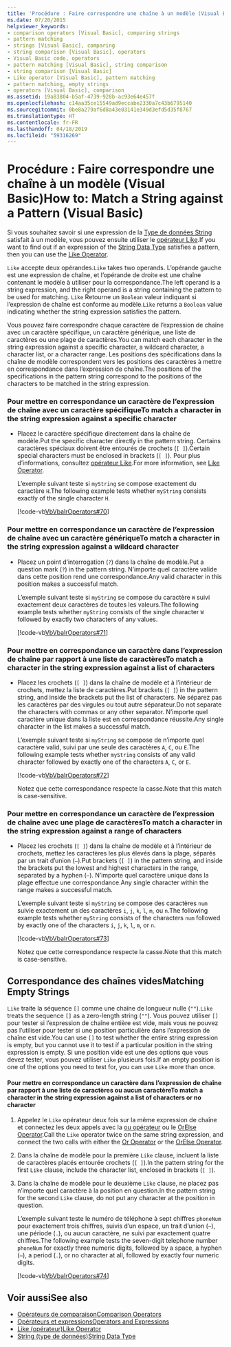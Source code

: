 ```yaml
---
title: 'Procédure : Faire correspondre une chaîne à un modèle (Visual Basic)'
ms.date: 07/20/2015
helpviewer_keywords:
- comparison operators [Visual Basic], comparing strings
- pattern matching
- strings [Visual Basic], comparing
- string comparison [Visual Basic], operators
- Visual Basic code, operators
- pattern matching [Visual Basic], string comparison
- string comparison [Visual Basic]
- Like operator [Visual Basic], pattern matching
- pattern matching, empty strings
- operators [Visual Basic], comparison
ms.assetid: 19a83804-b5af-4739-928b-ac93e64e457f
ms.openlocfilehash: c14aa35ce15549ad9eccabe2330a7c43b6795140
ms.sourcegitcommit: 0be8a279af6d8a43e03141e349d3efd5d35f8767
ms.translationtype: HT
ms.contentlocale: fr-FR
ms.lasthandoff: 04/18/2019
ms.locfileid: "59316269"
---
```

# <a name="how-to-match-a-string-against-a-pattern-visual-basic"></a><span data-ttu-id="38c0c-102">Procédure : Faire correspondre une chaîne à un modèle (Visual Basic)</span><span class="sxs-lookup"><span data-stu-id="38c0c-102">How to: Match a String against a Pattern (Visual Basic)</span></span>
<span data-ttu-id="38c0c-103">Si vous souhaitez savoir si une expression de la [Type de données String](../../../../visual-basic/language-reference/data-types/string-data-type.md) satisfait à un modèle, vous pouvez ensuite utiliser le [opérateur Like](../../../../visual-basic/language-reference/operators/like-operator.md).</span><span class="sxs-lookup"><span data-stu-id="38c0c-103">If you want to find out if an expression of the [String Data Type](../../../../visual-basic/language-reference/data-types/string-data-type.md) satisfies a pattern, then you can use the [Like Operator](../../../../visual-basic/language-reference/operators/like-operator.md).</span></span>  
  
 <span data-ttu-id="38c0c-104">`Like` accepte deux opérandes.</span><span class="sxs-lookup"><span data-stu-id="38c0c-104">`Like` takes two operands.</span></span> <span data-ttu-id="38c0c-105">L’opérande gauche est une expression de chaîne, et l’opérande de droite est une chaîne contenant le modèle à utiliser pour la correspondance.</span><span class="sxs-lookup"><span data-stu-id="38c0c-105">The left operand is a string expression, and the right operand is a string containing the pattern to be used for matching.</span></span> <span data-ttu-id="38c0c-106">`Like` Retourne un `Boolean` valeur indiquant si l’expression de chaîne est conforme au modèle.</span><span class="sxs-lookup"><span data-stu-id="38c0c-106">`Like` returns a `Boolean` value indicating whether the string expression satisfies the pattern.</span></span>  
  
 <span data-ttu-id="38c0c-107">Vous pouvez faire correspondre chaque caractère de l’expression de chaîne avec un caractère spécifique, un caractère générique, une liste de caractères ou une plage de caractères.</span><span class="sxs-lookup"><span data-stu-id="38c0c-107">You can match each character in the string expression against a specific character, a wildcard character, a character list, or a character range.</span></span> <span data-ttu-id="38c0c-108">Les positions des spécifications dans la chaîne de modèle correspondent vers les positions des caractères à mettre en correspondance dans l’expression de chaîne.</span><span class="sxs-lookup"><span data-stu-id="38c0c-108">The positions of the specifications in the pattern string correspond to the positions of the characters to be matched in the string expression.</span></span>  
  
### <a name="to-match-a-character-in-the-string-expression-against-a-specific-character"></a><span data-ttu-id="38c0c-109">Pour mettre en correspondance un caractère de l’expression de chaîne avec un caractère spécifique</span><span class="sxs-lookup"><span data-stu-id="38c0c-109">To match a character in the string expression against a specific character</span></span>  
  
-   <span data-ttu-id="38c0c-110">Placez le caractère spécifique directement dans la chaîne de modèle.</span><span class="sxs-lookup"><span data-stu-id="38c0c-110">Put the specific character directly in the pattern string.</span></span> <span data-ttu-id="38c0c-111">Certains caractères spéciaux doivent être entourés de crochets (`[ ]`).</span><span class="sxs-lookup"><span data-stu-id="38c0c-111">Certain special characters must be enclosed in brackets (`[ ]`).</span></span> <span data-ttu-id="38c0c-112">Pour plus d’informations, consultez [opérateur Like](../../../../visual-basic/language-reference/operators/like-operator.md).</span><span class="sxs-lookup"><span data-stu-id="38c0c-112">For more information, see [Like Operator](../../../../visual-basic/language-reference/operators/like-operator.md).</span></span>  
  
     <span data-ttu-id="38c0c-113">L’exemple suivant teste si `myString` se compose exactement du caractère `H`.</span><span class="sxs-lookup"><span data-stu-id="38c0c-113">The following example tests whether `myString` consists exactly of the single character `H`.</span></span>  
  
     [!code-vb[VbVbalrOperators#70](~/samples/snippets/visualbasic/VS_Snippets_VBCSharp/VbVbalrOperators/VB/Class1.vb#70)]  
  
### <a name="to-match-a-character-in-the-string-expression-against-a-wildcard-character"></a><span data-ttu-id="38c0c-114">Pour mettre en correspondance un caractère de l’expression de chaîne avec un caractère générique</span><span class="sxs-lookup"><span data-stu-id="38c0c-114">To match a character in the string expression against a wildcard character</span></span>  
  
-   <span data-ttu-id="38c0c-115">Placez un point d’interrogation (`?`) dans la chaîne de modèle.</span><span class="sxs-lookup"><span data-stu-id="38c0c-115">Put a question mark (`?`) in the pattern string.</span></span> <span data-ttu-id="38c0c-116">N’importe quel caractère valide dans cette position rend une correspondance.</span><span class="sxs-lookup"><span data-stu-id="38c0c-116">Any valid character in this position makes a successful match.</span></span>  
  
     <span data-ttu-id="38c0c-117">L’exemple suivant teste si `myString` se compose du caractère `W` suivi exactement deux caractères de toutes les valeurs.</span><span class="sxs-lookup"><span data-stu-id="38c0c-117">The following example tests whether `myString` consists of the single character `W` followed by exactly two characters of any values.</span></span>  
  
     [!code-vb[VbVbalrOperators#71](~/samples/snippets/visualbasic/VS_Snippets_VBCSharp/VbVbalrOperators/VB/Class1.vb#71)]  
  
### <a name="to-match-a-character-in-the-string-expression-against-a-list-of-characters"></a><span data-ttu-id="38c0c-118">Pour mettre en correspondance un caractère dans l’expression de chaîne par rapport à une liste de caractères</span><span class="sxs-lookup"><span data-stu-id="38c0c-118">To match a character in the string expression against a list of characters</span></span>  
  
-   <span data-ttu-id="38c0c-119">Placez les crochets (`[ ]`) dans la chaîne de modèle et à l’intérieur de crochets, mettez la liste de caractères.</span><span class="sxs-lookup"><span data-stu-id="38c0c-119">Put brackets (`[ ]`) in the pattern string, and inside the brackets put the list of characters.</span></span> <span data-ttu-id="38c0c-120">Ne séparez pas les caractères par des virgules ou tout autre séparateur.</span><span class="sxs-lookup"><span data-stu-id="38c0c-120">Do not separate the characters with commas or any other separator.</span></span> <span data-ttu-id="38c0c-121">N’importe quel caractère unique dans la liste est en correspondance réussite.</span><span class="sxs-lookup"><span data-stu-id="38c0c-121">Any single character in the list makes a successful match.</span></span>  
  
     <span data-ttu-id="38c0c-122">L’exemple suivant teste si `myString` se compose de n’importe quel caractère valid, suivi par une seule des caractères `A`, `C`, ou `E`.</span><span class="sxs-lookup"><span data-stu-id="38c0c-122">The following example tests whether `myString` consists of any valid character followed by exactly one of the characters `A`, `C`, or `E`.</span></span>  
  
     [!code-vb[VbVbalrOperators#72](~/samples/snippets/visualbasic/VS_Snippets_VBCSharp/VbVbalrOperators/VB/Class1.vb#72)]  
  
     <span data-ttu-id="38c0c-123">Notez que cette correspondance respecte la casse.</span><span class="sxs-lookup"><span data-stu-id="38c0c-123">Note that this match is case-sensitive.</span></span>  
  
### <a name="to-match-a-character-in-the-string-expression-against-a-range-of-characters"></a><span data-ttu-id="38c0c-124">Pour mettre en correspondance un caractère de l’expression de chaîne avec une plage de caractères</span><span class="sxs-lookup"><span data-stu-id="38c0c-124">To match a character in the string expression against a range of characters</span></span>  
  
-   <span data-ttu-id="38c0c-125">Placez les crochets (`[ ]`) dans la chaîne de modèle et à l’intérieur de crochets, mettez les caractères les plus élevés dans la plage, séparés par un trait d’union (`–`).</span><span class="sxs-lookup"><span data-stu-id="38c0c-125">Put brackets (`[ ]`) in the pattern string, and inside the brackets put the lowest and highest characters in the range, separated by a hyphen (`–`).</span></span> <span data-ttu-id="38c0c-126">N’importe quel caractère unique dans la plage effectue une correspondance.</span><span class="sxs-lookup"><span data-stu-id="38c0c-126">Any single character within the range makes a successful match.</span></span>  
  
     <span data-ttu-id="38c0c-127">L’exemple suivant teste si `myString` se compose des caractères `num` suivie exactement un des caractères `i`, `j`, `k`, `l`, `m`, ou `n`.</span><span class="sxs-lookup"><span data-stu-id="38c0c-127">The following example tests whether `myString` consists of the characters `num` followed by exactly one of the characters `i`, `j`, `k`, `l`, `m`, or `n`.</span></span>  
  
     [!code-vb[VbVbalrOperators#73](~/samples/snippets/visualbasic/VS_Snippets_VBCSharp/VbVbalrOperators/VB/Class1.vb#73)]  
  
     <span data-ttu-id="38c0c-128">Notez que cette correspondance respecte la casse.</span><span class="sxs-lookup"><span data-stu-id="38c0c-128">Note that this match is case-sensitive.</span></span>  
  
## <a name="matching-empty-strings"></a><span data-ttu-id="38c0c-129">Correspondance des chaînes vides</span><span class="sxs-lookup"><span data-stu-id="38c0c-129">Matching Empty Strings</span></span>  
 <span data-ttu-id="38c0c-130">`Like` traite la séquence `[]` comme une chaîne de longueur nulle (`""`).</span><span class="sxs-lookup"><span data-stu-id="38c0c-130">`Like` treats the sequence `[]` as a zero-length string (`""`).</span></span> <span data-ttu-id="38c0c-131">Vous pouvez utiliser `[]` pour tester si l’expression de chaîne entière est vide, mais vous ne pouvez pas l’utiliser pour tester si une position particulière dans l’expression de chaîne est vide.</span><span class="sxs-lookup"><span data-stu-id="38c0c-131">You can use `[]` to test whether the entire string expression is empty, but you cannot use it to test if a particular position in the string expression is empty.</span></span> <span data-ttu-id="38c0c-132">Si une position vide est une des options que vous devez tester, vous pouvez utiliser `Like` plusieurs fois.</span><span class="sxs-lookup"><span data-stu-id="38c0c-132">If an empty position is one of the options you need to test for, you can use `Like` more than once.</span></span>  
  
#### <a name="to-match-a-character-in-the-string-expression-against-a-list-of-characters-or-no-character"></a><span data-ttu-id="38c0c-133">Pour mettre en correspondance un caractère dans l’expression de chaîne par rapport à une liste de caractères ou aucun caractère</span><span class="sxs-lookup"><span data-stu-id="38c0c-133">To match a character in the string expression against a list of characters or no character</span></span>  
  
1. <span data-ttu-id="38c0c-134">Appelez le `Like` opérateur deux fois sur la même expression de chaîne et connectez les deux appels avec la [ou opérateur](../../../../visual-basic/language-reference/operators/or-operator.md) ou le [OrElse Operator](../../../../visual-basic/language-reference/operators/orelse-operator.md).</span><span class="sxs-lookup"><span data-stu-id="38c0c-134">Call the `Like` operator twice on the same string expression, and connect the two calls with either the [Or Operator](../../../../visual-basic/language-reference/operators/or-operator.md) or the [OrElse Operator](../../../../visual-basic/language-reference/operators/orelse-operator.md).</span></span>  
  
2. <span data-ttu-id="38c0c-135">Dans la chaîne de modèle pour la première `Like` clause, incluent la liste de caractères placés entourée crochets (`[ ]`).</span><span class="sxs-lookup"><span data-stu-id="38c0c-135">In the pattern string for the first `Like` clause, include the character list, enclosed in brackets (`[ ]`).</span></span>  
  
3. <span data-ttu-id="38c0c-136">Dans la chaîne de modèle pour le deuxième `Like` clause, ne placez pas n’importe quel caractère à la position en question.</span><span class="sxs-lookup"><span data-stu-id="38c0c-136">In the pattern string for the second `Like` clause, do not put any character at the position in question.</span></span>  
  
     <span data-ttu-id="38c0c-137">L’exemple suivant teste le numéro de téléphone à sept chiffres `phoneNum` pour exactement trois chiffres, suivis d’un espace, un trait d’union (`–`), une période (`.`), ou aucun caractère, ne suivi par exactement quatre chiffres.</span><span class="sxs-lookup"><span data-stu-id="38c0c-137">The following example tests the seven-digit telephone number `phoneNum` for exactly three numeric digits, followed by a space, a hyphen (`–`), a period (`.`), or no character at all, followed by exactly four numeric digits.</span></span>  
  
     [!code-vb[VbVbalrOperators#74](~/samples/snippets/visualbasic/VS_Snippets_VBCSharp/VbVbalrOperators/VB/Class1.vb#74)]  
  
## <a name="see-also"></a><span data-ttu-id="38c0c-138">Voir aussi</span><span class="sxs-lookup"><span data-stu-id="38c0c-138">See also</span></span>

- [<span data-ttu-id="38c0c-139">Opérateurs de comparaison</span><span class="sxs-lookup"><span data-stu-id="38c0c-139">Comparison Operators</span></span>](../../../../visual-basic/language-reference/operators/comparison-operators.md)
- [<span data-ttu-id="38c0c-140">Opérateurs et expressions</span><span class="sxs-lookup"><span data-stu-id="38c0c-140">Operators and Expressions</span></span>](../../../../visual-basic/programming-guide/language-features/operators-and-expressions/index.md)
- [<span data-ttu-id="38c0c-141">Like (opérateur)</span><span class="sxs-lookup"><span data-stu-id="38c0c-141">Like Operator</span></span>](../../../../visual-basic/language-reference/operators/like-operator.md)
- [<span data-ttu-id="38c0c-142">String (type de données)</span><span class="sxs-lookup"><span data-stu-id="38c0c-142">String Data Type</span></span>](../../../../visual-basic/language-reference/data-types/string-data-type.md)
